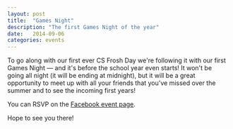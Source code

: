 ```yaml
---
layout: post
title:  "Games Night"
description: "The first Games Night of the year"
date:   2014-09-06
categories: events
---
```


To go along with our first ever CS Frosh Day we're following it with our first Games Night — and it's before the school year even starts! It won't be going all night (it will be ending at midnight), but it will be a great opportunity to meet up with all your friends that you've missed over the summer and to see the incoming first years!

You can RSVP on the [Facebook event page](https://www.facebook.com/events/165836586950220/).

Hope to see you there!
